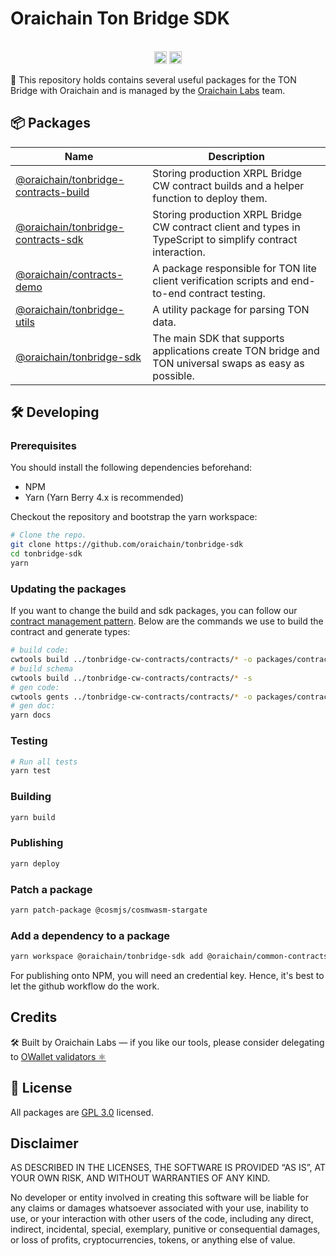 # Oraichain Ton Bridge SDK

<p align="center" width="100%">
  <br />
   <a href="https://github.com/oraichain/tonbridge-sdk/blob/master/LICENSE"><img height="20" src="https://img.shields.io/badge/License-GNU%20GPL-blue.svg"></a>
   <a href="https://www.npmjs.com/package/@oraichain/tonbridge-sdk"><img height="20" src="https://img.shields.io/github/package-json/v/oraichain/tonbridge-sdk?filename=packages%tonbridge-sdk%2Fpackage.json"></a>
</p>

:information_desk_person: This repository holds contains several useful packages for the TON Bridge with Oraichain and is managed by the [Oraichain Labs](https://orai.io/) team.

## 📦 Packages

| Name                                                                                                                    | Description                                                                                                 |
| ----------------------------------------------------------------------------------------------------------------------- | ----------------------------------------------------------------------------------------------------------- |
| [@oraichain/tonbridge-contracts-build](https://github.com/oraichain/tonbridge-sdk/tree/master/packages/contracts-build) | Storing production XRPL Bridge CW contract builds and a helper function to deploy them.                     |
| [@oraichain/tonbridge-contracts-sdk](https://github.com/oraichain/tonbridge-sdk/tree/master/packages/contracts-sdk)     | Storing production XRPL Bridge CW contract client and types in TypeScript to simplify contract interaction. |
| [@oraichain/contracts-demo](https://github.com/oraichain/tonbridge-sdk/tree/master/packages/contracts-demo)             | A package responsible for TON lite client verification scripts and end-to-end contract testing.             |
| [@oraichain/tonbridge-utils](https://github.com/oraichain/tonbridge-sdk/tree/master/packages/tonbridge-utils)           | A utility package for parsing TON data.                                                                     |
| [@oraichain/tonbridge-sdk](https://github.com/oraichain/tonbridge-sdk/tree/master/packages/bridge-sdk)                  | The main SDK that supports applications create TON bridge and TON universal swaps as easy as possible.      |

## 🛠 Developing

### Prerequisites

You should install the following dependencies beforehand:

- NPM
- Yarn (Yarn Berry 4.x is recommended)

Checkout the repository and bootstrap the yarn workspace:

```sh
# Clone the repo.
git clone https://github.com/oraichain/tonbridge-sdk
cd tonbridge-sdk
yarn
```

### Updating the packages

If you want to change the build and sdk packages, you can follow our [contract management pattern](https://docs.orai.io/developer-guides/cosmwasm-contract/manage-contract-pattern). Below are the commands we use to build the contract and generate types:

```bash
# build code:
cwtools build ../tonbridge-cw-contracts/contracts/* -o packages/contracts-build/data
# build schema
cwtools build ../tonbridge-cw-contracts/contracts/* -s
# gen code:
cwtools gents ../tonbridge-cw-contracts/contracts/* -o packages/contracts-sdk/src
# gen doc:
yarn docs
```

### Testing

```sh
# Run all tests
yarn test
```

### Building

```sh
yarn build
```

### Publishing

```sh
yarn deploy
```

### Patch a package

```sh
yarn patch-package @cosmjs/cosmwasm-stargate
```

### Add a dependency to a package

```sh
yarn workspace @oraichain/tonbridge-sdk add @oraichain/common-contracts-sdk
```

For publishing onto NPM, you will need an credential key. Hence, it's best to let the github workflow do the work.

## Credits

🛠 Built by Oraichain Labs — if you like our tools, please consider delegating to [OWallet validators ⚛️](https://owallet.io/staking)

## 🪪 License

All packages are [GPL 3.0](https://www.gnu.org/licenses/gpl-3.0.en.html) licensed.

## Disclaimer

AS DESCRIBED IN THE LICENSES, THE SOFTWARE IS PROVIDED “AS IS”, AT YOUR OWN RISK, AND WITHOUT WARRANTIES OF ANY KIND.

No developer or entity involved in creating this software will be liable for any claims or damages whatsoever associated with your use, inability to use, or your interaction with other users of the code, including any direct, indirect, incidental, special, exemplary, punitive or consequential damages, or loss of profits, cryptocurrencies, tokens, or anything else of value.
